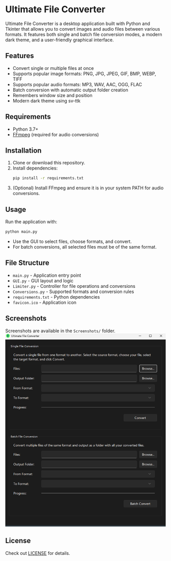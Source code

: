 # Ultimate File Converter

Ultimate File Converter is a desktop application built with Python and Tkinter that allows you to convert images and audio files between various formats. It features both single and batch file conversion modes, a modern dark theme, and a user-friendly graphical interface.

## Features
- Convert single or multiple files at once
- Supports popular image formats: PNG, JPG, JPEG, GIF, BMP, WEBP, TIFF
- Supports popular audio formats: MP3, WAV, AAC, OGG, FLAC
- Batch conversion with automatic output folder creation
- Remembers window size and position
- Modern dark theme using sv-ttk

## Requirements
- Python 3.7+
- [FFmpeg](https://ffmpeg.org/) (required for audio conversions)

## Installation
1. Clone or download this repository.
2. Install dependencies:
   ```bash
   pip install -r requirements.txt
   ```
3. (Optional) Install FFmpeg and ensure it is in your system PATH for audio conversions.

## Usage
Run the application with:
```bash
python main.py
```

- Use the GUI to select files, choose formats, and convert.
- For batch conversions, all selected files must be of the same format.

## File Structure
- `main.py` - Application entry point
- `GUI.py` - GUI layout and logic
- `Limiter.py` - Controller for file operations and conversions
- `Conversions.py` - Supported formats and conversion rules
- `requirements.txt` - Python dependencies
- `favicon.ico` - Application icon

## Screenshots
Screenshots are available in the `Screenshots/` folder.
![Default](Screenshots/Default.png)

## License
Check out [LICENSE](LICENSE) for details.

